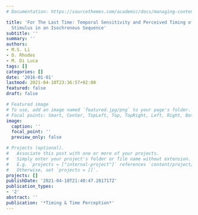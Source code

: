 ```yaml
---
# Documentation: https://sourcethemes.com/academic/docs/managing-content/

title: 'For The Last Time: Temporal Sensitivity and Perceived Timing of the Final
  Stimulus in an Isochronous Sequence'
subtitle: ''
summary: ''
authors:
- M.S. Li
- D. Rhodes
- M. Di Luca
tags: []
categories: []
date: '2016-01-01'
lastmod: 2021-04-10T23:36:57+02:00
featured: false
draft: false

# Featured image
# To use, add an image named `featured.jpg/png` to your page's folder.
# Focal points: Smart, Center, TopLeft, Top, TopRight, Left, Right, BottomLeft, Bottom, BottomRight.
image:
  caption: ''
  focal_point: ''
  preview_only: false

# Projects (optional).
#   Associate this post with one or more of your projects.
#   Simply enter your project's folder or file name without extension.
#   E.g. `projects = ["internal-project"]` references `content/project/deep-learning/index.md`.
#   Otherwise, set `projects = []`.
projects: []
publishDate: '2021-04-10T21:40:47.281717Z'
publication_types:
- '2'
abstract: ''
publication: '*Timing & Time Perception*'
---
```

